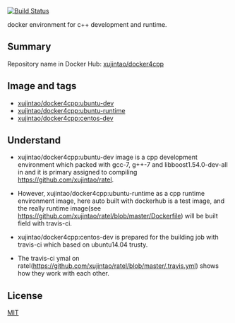 [![Build Status](https://travis-ci.org/xujintao/docker4cpp.svg?branch=master)](https://travis-ci.org/xujintao/docker4cpp)

docker environment for c++ development and runtime.

## Summary  
Repository name in Docker Hub: [xujintao/docker4cpp](https://hub.docker.com/r/xujintao/docker4cpp)  

## Image and tags  
* [xujintao/docker4cpp:ubuntu-dev](https://github.com/xujintao/docker4cpp/tree/master/ubuntu-dev)  
* [xujintao/docker4cpp:ubuntu-runtime](https://github.com/xujintao/docker4cpp/tree/master/ubuntu-runtime)  
* [xujintao/docker4cpp:centos-dev](https://github.com/xujintao/docker4cpp/tree/master/centos-dev)  

## Understand
* xujintao/docker4cpp:ubuntu-dev image is a cpp development environment which packed with 
gcc-7, g++-7 and libboost1.54.0-dev-all in and it is primary assigned to compiling https://github.com/xujintao/ratel.  

* However, xujintao/docker4cpp:ubuntu-runtime as a cpp runtime environment image, here auto 
built with dockerhub is a test image, and the really runtime image(see https://github.com/xujintao/ratel/blob/master/Dockerfile) 
will be built field with travis-ci.  

* xujintao/docker4cpp:centos-dev is prepared for the building job with travis-ci which based on ubuntu14.04 trusty.  

* The travis-ci ymal on ratel(https://github.com/xujintao/ratel/blob/master/.travis.yml) shows how they work with each other.  

## License

[MIT](https://github.com/xujintao/docker4cpp/blob/master/LICENSE)
